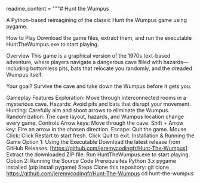 readme_content = """# Hunt the Wumpus

A Python-based reimagining of the classic Hunt the Wumpus game using pygame.

How to Play
Download the game files, extract them, and run the executable HuntTheWumpus.exe to start playing.

Overview
This game is a graphical version of the 1970s text-based adventure, where players navigate a dangerous cave filled with hazards—including bottomless pits, bats that relocate you randomly, and the dreaded Wumpus itself.

Your goal? Survive the cave and take down the Wumpus before it gets you.

Gameplay Features
Exploration: Move through interconnected rooms in a mysterious cave.
Hazards: Avoid pits and bats that disrupt your movement.
Hunting: Carefully aim and shoot arrows to eliminate the Wumpus.
Randomization: The cave layout, hazards, and Wumpus location change every game.
Controls
Arrow keys: Move through the cave.
Shift + Arrow key: Fire an arrow in the chosen direction.
Escape: Quit the game.
Mouse Click:
Click Restart to start fresh.
Click Quit to exit.
Installation & Running the Game
Option 1: Using the Executable
Download the latest release from GitHub Releases. [https://github.com/jeremycodingfr/Hunt-The-Wumpus]
Extract the downloaded ZIP file.
Run HuntTheWumpus.exe to start playing.
Option 2: Running the Source Code
Prerequisites
Python 3.x
pygame installed (pip install pygame)
Steps
Clone this repository:
git clone https://github.com/jeremycodingfr/Hunt-The-Wumpus
cd hunt-the-wumpus
